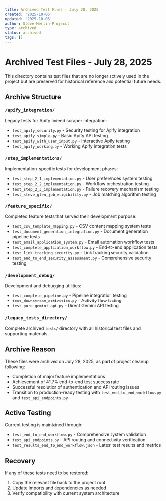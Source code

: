 ```yaml
---
title: Archived Test Files - July 28, 2025
created: '2025-10-06'
updated: '2025-10-06'
author: Steve-Merlin-Projecct
type: archived
status: archived
tags: []
---
```


# Archived Test Files - July 28, 2025

This directory contains test files that are no longer actively used in the project but are preserved for historical reference and potential future needs.

## Archive Structure

### `/apify_integration/`
Legacy tests for Apify Indeed scraper integration:
- `test_apify_security.py` - Security testing for Apify integration
- `test_apify_simple.py` - Basic Apify API testing
- `test_apify_with_user_input.py` - Interactive Apify testing
- `test_apify_working.py` - Working Apify integration tests

### `/step_implementations/`
Implementation-specific tests for development phases:
- `test_step_2_1_implementation.py` - User preferences system testing
- `test_step_2_2_implementation.py` - Workflow orchestration testing  
- `test_step_2_3_implementation.py` - Failure recovery mechanism testing
- `test_steve_glen_job_eligibility.py` - Job matching algorithm testing

### `/feature_specific/`
Completed feature tests that served their development purpose:
- `test_csv_template_mapping.py` - CSV content mapping system tests
- `test_document_generation_integration.py` - Document generation pipeline tests
- `test_email_application_system.py` - Email automation workflow tests
- `test_complete_application_workflow.py` - End-to-end application tests
- `test_link_tracking_security.py` - Link tracking security validation
- `test_end_to_end_security_assessment.py` - Comprehensive security testing

### `/development_debug/`
Development and debugging utilities:
- `test_complete_pipeline.py` - Pipeline integration testing
- `test_downstream_activities.py` - Activity flow testing
- `test_pure_gemini_api.py` - Direct Gemini API testing

### `/legacy_tests_directory/`
Complete archived `tests/` directory with all historical test files and supporting materials.

## Archive Reason

These files were archived on July 28, 2025, as part of project cleanup following:
- Completion of major feature implementations
- Achievement of 41.7% end-to-end test success rate
- Successful resolution of authentication and API routing issues
- Transition to production-ready testing with `test_end_to_end_workflow.py` and `test_api_endpoints.py`

## Active Testing

Current testing is maintained through:
- `test_end_to_end_workflow.py` - Comprehensive system validation
- `test_api_endpoints.py` - API routing and connectivity verification
- `test_results_end_to_end_workflow.json` - Latest test results and metrics

## Recovery

If any of these tests need to be restored:
1. Copy the relevant file back to the project root
2. Update imports and dependencies as needed
3. Verify compatibility with current system architecture